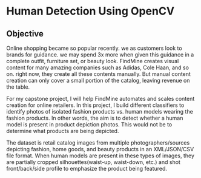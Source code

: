 # Human Detection Using OpenCV
## Objective

Online shopping became so popular recently. we as customers look to brands for guidance. we may spend 3x more when given this guidance in a complete
outfit, furniture set, or beauty look.
FindMine creates visual content for many amazing companies such as Adidas, Cole Haan, and so on. right now, they create all these contents manually.  But manual content creation can only cover a small portion of the catalog, leaving revenue on the table.

For my capstone project, I will help FindMine automates and scales content creation for online retailers. 
In this project, I build different classifiers to identify photos of isolated fashion products vs. human models wearing the fashion products. In other words, the aim is to detect whether a human model is present in product depiction photos. This would not be to determine what products are being depicted. 

The dataset is retail catalog images from multiple photographers/sources depicting fashion, home goods, and beauty products in an XML/JSON/CSV file
format. When human models are present in these types of images, they are partially cropped silhouettes(waist-up, waist-down, etc.) and shot front/back/side profile to emphasize the product being featured. 

